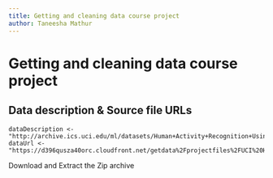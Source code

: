 ```yaml
---
title: Getting and cleaning data course project
author: Taneesha Mathur
---
```


# Getting and cleaning data course project

## Data description & Source file URLs

```
dataDescription <- "http://archive.ics.uci.edu/ml/datasets/Human+Activity+Recognition+Using+Smartphones"
dataUrl <- "https://d396qusza40orc.cloudfront.net/getdata%2Fprojectfiles%2FUCI%20HAR%20Dataset.zip"
```
Download and Extract the Zip archive

